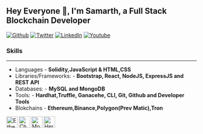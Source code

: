 ## Hey Everyone 👋, I'm Samarth, a Full Stack Blockchain Developer ## 
<p><a href="https://github.com/samarth30" target="_blank"><img alt="Github" src="https://img.shields.io/badge/GitHub-%2312100E.svg?&style=for-the-badge&logo=Github&logoColor=white" /></a> <a href="https://twitter.com/samarth0x" target="_blank"><img alt="Twitter" src="https://img.shields.io/badge/twitter-%231DA1F2.svg?&style=for-the-badge&logo=twitter&logoColor=white" /></a> <a href="https://www.linkedin.com/in/samarth30" target="_blank"><img alt="LinkedIn" src="https://img.shields.io/badge/linkedin-%230077B5.svg?&style=for-the-badge&logo=linkedin&logoColor=white" /></a> <a href="https://www.youtube.com/channel/UCfBN8r71cRThmEptCGJaX7w" target="_blank"><img alt="Youtube" src="https://img.shields.io/badge/youtube-%2312100E.svg?&style=for-the-badge&logo=youtube&logoColor=red" /></a>
</p>

### Skills ###
----------------------------------------------------------------------------------------------------------------------------
- Languages - **Solidity,JavaScript & HTML,CSS**
- Libraries/Frameworks: - **Bootstrap, React, NodeJS, ExpressJS and REST API**
- Databases: - **MySQL and MongoDB**
- Tools: - **Hardhat,Truffle, Ganacehe, CLI, Git, Github and Developer Tools**
- Blokchains - **Ethereum,Binance,Polygon(Prev Matic),Tron**

<img align="left" alt="Ethereum" width="30px" src="https://upload.wikimedia.org/wikipedia/commons/thumb/6/6f/Ethereum-icon-purple.svg/1200px-Ethereum-icon-purple.svg.png" />

<img align="left" alt="Chai" width="30px" src="https://camo.githubusercontent.com/431283cc1643d02167aac31067137897507c60fc/687474703a2f2f636861696a732e636f6d2f696d672f636861692d6c6f676f2e706e67" />
<img align="left" alt="Mocha" width="30px" src="https://camo.githubusercontent.com/af4bf83ab2ca125346740f9961345a24ec43b3a9/68747470733a2f2f636c6475702e636f6d2f78465646784f696f41552e737667" />
<img align="left" alt="Heroku" width="30px" src="https://cdn.jsdelivr.net/npm/simple-icons@3.12.3/icons/heroku.svg" />
<br/>

<!-- ### Github Readme Stats ###
----------------------------------------------------------------------------------------------------------------------------
<a href="https://profile-summary-for-github.com/user/samarth30">
  <img align="left" height="170px" src="https://github-readme-stats.vercel.app/api?username=samarth30&show_icons=true&line_height=27&count_private=true&include_all_commits=true" alt="Samarth's Github Account"/>
  <img height="170px" src="https://github-readme-stats.vercel.app/api/top-langs/?username=samarth30&hide_langs_below=5&layout=compact" alt="samarth's language stats"/>
</a> -->
